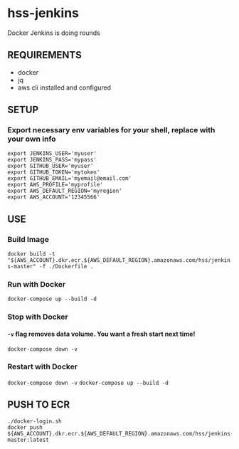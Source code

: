 # hss-jenkins
Docker Jenkins is doing rounds

## REQUIREMENTS
* docker
* jq
* aws cli installed and configured

## SETUP
### Export necessary env variables for your shell, replace with your own info
```
export JENKINS_USER='myuser'
export JENKINS_PASS='mypass'
export GITHUB_USER='myuser'
export GITHUB_TOKEN='mytoken'
export GITHUB_EMAIL='myemail@email.com'
export AWS_PROFILE='myprofile'
export AWS_DEFAULT_REGION='myregion'
export AWS_ACCOUNT='12345566'
```
## USE
### Build Image
`docker build -t "${AWS_ACCOUNT}.dkr.ecr.${AWS_DEFAULT_REGION}.amazonaws.com/hss/jenkins-master" -f ./Dockerfile .`

### Run with Docker
`docker-compose up --build -d`

### Stop with Docker
#### `-v` flag removes data volume. You want a fresh start next time!
`docker-compose down -v`

### Restart with Docker
`docker-compose down -v`
`docker-compose up --build -d`

## PUSH TO ECR
```
./docker-login.sh
docker push ${AWS_ACCOUNT}.dkr.ecr.${AWS_DEFAULT_REGION}.amazonaws.com/hss/jenkins-master:latest
```
